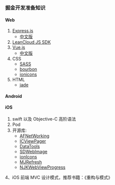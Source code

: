 ### 掘金开发准备知识


#### Web

1. [Express.js](http://expressjs.com/)
    - [中文版](http://www.expressjs.com.cn/)
2. [LeanCloud JS SDK](https://leancloud.cn/docs/js_guide.html)
3. [Vue.js](http://vuejs.org/)
    - [中文版](http://cn.vuejs.org/)
4. CSS
    - [SASS](http://sass-lang.com/)
    - [bourbon](http://bourbon.io/docs/)
    - [ionicons](http://ionicons.com/)
5. HTML
    - [jade](http://jade-lang.com/)

#### Android



#### iOS
1. swift 以及 Objective-C 高阶语法
2. Pod
3. 开源库:
    - [AFNetWorking](https://github.com/AFNetworking/AFNetworking)
    - [ICViewPager](https://github.com/iltercengiz/ICViewPager)
    - [DataTools](https://github.com/MatthewYork/DateTools)
    - [SDWebImage](https://github.com/rs/SDWebImage)
    - [ionIcons](https://github.com/sweetmandm/ionicons-iOS)
    - [MJRefresh](https://github.com/CoderMJLee/MJRefresh)
    - [NJKWebViewProgress](https://github.com/ninjinkun/NJKWebViewProgress)

4、iOS 前端 MVC 设计模式，推荐书籍：《重构与模式》
